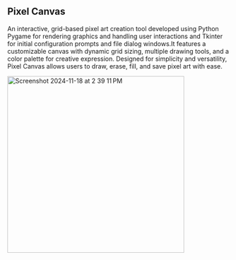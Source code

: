 ## Pixel Canvas ##

An interactive, grid-based pixel art creation tool developed using Python Pygame for rendering graphics and handling user interactions and Tkinter for initial configuration prompts and file dialog windows.It features a customizable canvas with dynamic grid sizing, multiple drawing tools, and a color palette for creative expression. Designed for simplicity and versatility, Pixel Canvas allows users to draw, erase, fill, and save pixel art with ease.

<img width="400" alt="Screenshot 2024-11-18 at 2 39 11 PM" src="https://github.com/user-attachments/assets/e21532cf-1dbe-4699-8a72-d88c2674271d">
